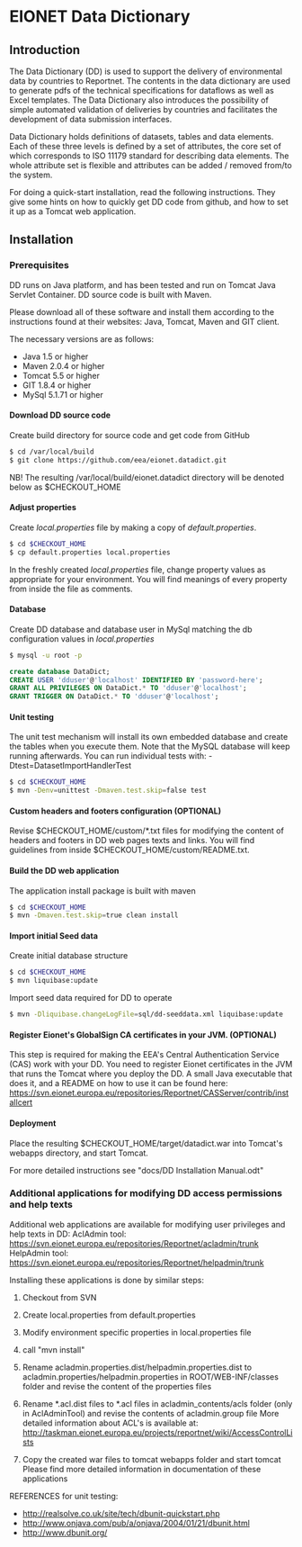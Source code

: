 EIONET Data Dictionary
======================

Introduction
------------
The Data Dictionary (DD) is used to support the delivery of environmental data by countries to Reportnet.
The contents in the data dictionary are used to generate pdfs of the technical specifications for dataflows as well as Excel templates.
The Data Dictionary also introduces the possibility of simple automated validation of deliveries by countries and facilitates the development of data submission interfaces.

Data Dictionary holds definitions of datasets, tables and data elements. Each of these three levels is defined by a set of attributes, the core set of which corresponds to ISO 11179 standard for describing data elements.
The whole attribute set is flexible and attributes can be added / removed from/to the system.

For doing a quick-start installation, read the following instructions. They give some hints on how to quickly get DD code from github, and how to set it up as a Tomcat web application. 

Installation
------------

### Prerequisites
DD runs on Java platform, and has been tested and run on Tomcat Java Servlet Container. DD source code is built with Maven.

Please download all of these software and install them according to the instructions found at their websites:
Java, Tomcat, Maven and GIT client.

The necessary versions are as follows:
* Java 1.5 or higher
* Maven 2.0.4 or higher
* Tomcat 5.5 or higher
* GIT 1.8.4 or higher
* MySql 5.1.71 or higher

#### Download DD source code

Create build directory for source code and get code from GitHub
```sh
$ cd /var/local/build
$ git clone https://github.com/eea/eionet.datadict.git
```

NB! The resulting /var/local/build/eionet.datadict directory will be denoted  below as $CHECKOUT_HOME

#### Adjust properties
Create _local.properties_ file by making a copy of _default.properties_.
```sh
$ cd $CHECKOUT_HOME
$ cp default.properties local.properties
```

In the freshly created _local.properties_ file, change property values as  appropriate for your environment. You will find meanings of every property  from inside the file as comments.

#### Database
Create DD database and database user in MySql matching the db configuration values in _local.properties_
```sh
$ mysql -u root -p
```

```sql
create database DataDict;
CREATE USER 'dduser'@'localhost' IDENTIFIED BY 'password-here';
GRANT ALL PRIVILEGES ON DataDict.* TO 'dduser'@'localhost';
GRANT TRIGGER ON DataDict.* TO 'dduser'@'localhost';
```

#### Unit testing

The unit test mechanism will install its own embedded  database and create the tables when you execute them. Note that the MySQL database will keep running afterwards. You can run individual tests with: -Dtest=DatasetImportHandlerTest
```sh
$ cd $CHECKOUT_HOME
$ mvn -Denv=unittest -Dmaven.test.skip=false test
```

#### Custom headers and footers configuration (OPTIONAL)
Revise $CHECKOUT_HOME/custom/*.txt files for modifying the content of headers and footers in DD web pages texts and links.  You will find guidelines from inside $CHECKOUT_HOME/custom/README.txt.

#### Build the DD web application

The application install package is built with maven
```sh
$ cd $CHECKOUT_HOME
$ mvn -Dmaven.test.skip=true clean install
```

#### Import initial Seed data

Create  initial database structure
```sh
$ cd $CHECKOUT_HOME
$ mvn liquibase:update
```
Import seed data required for DD to operate
```sh
$ mvn -Dliquibase.changeLogFile=sql/dd-seeddata.xml liquibase:update
```

#### Register Eionet's GlobalSign CA certificates in your JVM. (OPTIONAL)

This step is required for making the EEA's Central Authentication Service (CAS) work with your DD. You need to register Eionet certificates in the JVM that runs the Tomcat where you deploy the DD. A small Java executable that does it, and a README on how to use it can be found here: https://svn.eionet.europa.eu/repositories/Reportnet/CASServer/contrib/installcert


#### Deployment
Place the resulting $CHECKOUT_HOME/target/datadict.war into Tomcat's webapps directory, and start Tomcat.

For more detailed instructions see "docs/DD Installation Manual.odt"

### Additional applications for modifying DD access permissions and help texts

Additional web applications are available for modifying user privileges and help texts in DD:
AclAdmin tool: https://svn.eionet.europa.eu/repositories/Reportnet/acladmin/trunk
HelpAdmin tool: https://svn.eionet.europa.eu/repositories/Reportnet/helpadmin/trunk

Installing these applications is done by similar steps:

1. Checkout from SVN
2. Create local.properties from default.properties
3. Modify environment specific properties in local.properties file
4. call "mvn install"
5. Rename acladmin.properties.dist/helpadmin.properties.dist to acladmin.properties/helpadmin.properties in ROOT/WEB-INF/classes folder and revise the content of the properties files
6. Rename *.acl.dist files to *.acl files in acladmin_contents/acls folder (only in AclAdminTool) and revise the contents of acladmin.group file
  More detailed information about ACL's is available at: http://taskman.eionet.europa.eu/projects/reportnet/wiki/AccessControlLists

7. Copy the created war files to tomcat webapps folder and start tomcat
Please find more detailed information in documentation of these applications

REFERENCES for unit testing:
 - http://realsolve.co.uk/site/tech/dbunit-quickstart.php
 - http://www.onjava.com/pub/a/onjava/2004/01/21/dbunit.html
 - http://www.dbunit.org/

